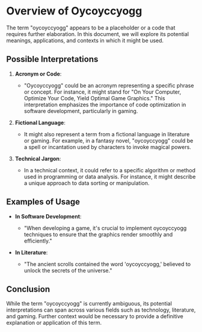 # Overview of Oycoyccyogg

The term "oycoyccyogg" appears to be a placeholder or a code that requires further elaboration. In this document, we will explore its potential meanings, applications, and contexts in which it might be used. 

## Possible Interpretations

1. **Acronym or Code**: 
   - "Oycoyccyogg" could be an acronym representing a specific phrase or concept. For instance, it might stand for "On Your Computer, Optimize Your Code, Yield Optimal Game Graphics." This interpretation emphasizes the importance of code optimization in software development, particularly in gaming.

2. **Fictional Language**: 
   - It might also represent a term from a fictional language in literature or gaming. For example, in a fantasy novel, "oycoyccyogg" could be a spell or incantation used by characters to invoke magical powers.

3. **Technical Jargon**: 
   - In a technical context, it could refer to a specific algorithm or method used in programming or data analysis. For instance, it might describe a unique approach to data sorting or manipulation.

## Examples of Usage

- **In Software Development**: 
   - "When developing a game, it's crucial to implement oycoyccyogg techniques to ensure that the graphics render smoothly and efficiently."
  
- **In Literature**: 
   - "The ancient scrolls contained the word 'oycoyccyogg,' believed to unlock the secrets of the universe."

## Conclusion

While the term "oycoyccyogg" is currently ambiguous, its potential interpretations can span across various fields such as technology, literature, and gaming. Further context would be necessary to provide a definitive explanation or application of this term.